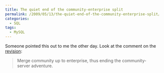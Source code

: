 ```yaml
---
title: The quiet end of the community-enterprise split
permalink: /2009/05/13/the-quiet-end-of-the-community-enterprise-split/
categories:
  - SQL
tags:
  - MySQL
---
```

Someone pointed this out to me the other day. Look at the comment on the [revision][1]:

> Merge community up to enterprise, thus ending the community-server adventure.

 [1]: http://bazaar.launchpad.net/~mysql/mysql-server/mysql-5.0/revision/2781
